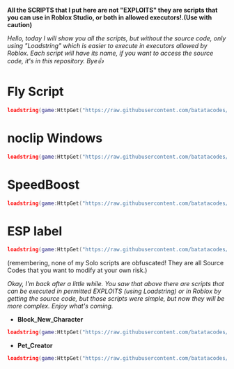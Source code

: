 **All the SCRIPTS that I put here are not "EXPLOITS" they are scripts that you can use in Roblox Studio, or both in allowed executors!.(Use with caution)**

_Hello, today I will show you all the scripts, but without the source code, only using "Loadstring" which is easier to execute in executors allowed by Roblox. Each script will have its name, if you want to access the source code, it's in this repository. Bye👍_

# Fly Script
```lua
loadstring(game:HttpGet("https://raw.githubusercontent.com/batatacodes/RobloxScripts/refs/heads/main/roblox_fly_script.lua"))()
```
# noclip Windows
```lua
loadstring(game:HttpGet("https://raw.githubusercontent.com/batatacodes/RobloxScripts/refs/heads/main/roblox_noclip_window_script.lua"))()
```
# SpeedBoost
```lua
loadstring(game:HttpGet("https://raw.githubusercontent.com/batatacodes/RobloxScripts/refs/heads/main/roblox_speed_boost_script.lua"))()
```
# ESP label
```lua
loadstring(game:HttpGet("https://raw.githubusercontent.com/batatacodes/RobloxScripts/refs/heads/main/roblox_esp_script.lua"))()
```

(remembering, none of my Solo scripts are obfuscated! They are all Source Codes that you want to modify at your own risk.)

_Okay, I'm back after a little while. You saw that above there are scripts that can be executed in permitted EXPLOITS (using Loadstring) or in Roblox by getting the source code, but those scripts were simple, but now they will be more complex. Enjoy what's coming._

* **Block_New_Character**
```lua
loadstring(game:HttpGet("https://raw.githubusercontent.com/batatacodes/RobloxScripts/refs/heads/main/roblox_block_character_script.lua"))()
```
* **Pet_Creator**
```lua
loadstring(game:HttpGet("https://raw.githubusercontent.com/batatacodes/RobloxScripts/refs/heads/main/Pet_Creator.lua"))()
```
